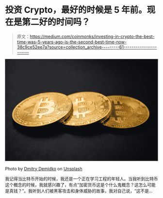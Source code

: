 # 投资 Crypto，最好的时候是 5 年前。现在是第二好的时间吗？

> 原文：<https://medium.com/coinmonks/investing-in-crypto-the-best-time-was-5-years-ago-is-the-second-best-time-now-38c9ce52ee7a?source=collection_archive---------61----------------------->

![](img/ce8ba7822ca737d0890afba5fefd058e.png)

Photo by [Dmitry Demidko](https://unsplash.com/@wildbook?utm_source=unsplash&utm_medium=referral&utm_content=creditCopyText) on [Unsplash](https://unsplash.com/s/photos/bitcoin?utm_source=unsplash&utm_medium=referral&utm_content=creditCopyText)

我记得当比特币开始的时候，我还是一个正在学习工程的年轻人。当我听到比特币这个概念的时候，我就感兴趣了，有点“加密货币这是个什么鬼概念？这怎么可能是真钱？”。我听到人们被黑客攻击和身体威胁的故事，我对自己说，“这不是…